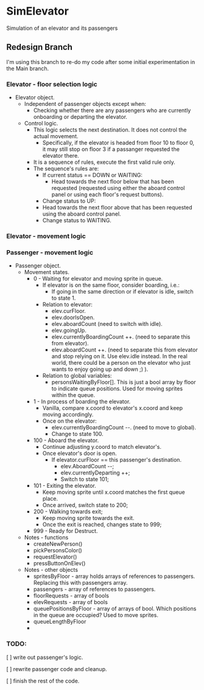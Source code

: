 # SimElevator
Simulation of an elevator and its passengers

## Redesign Branch
I'm using this branch to re-do my code after some initial experimentation in the Main branch. 

### Elevator - floor selection logic
* Elevator object.
  * Independent of passenger objects except when:
    * Checking whether there are any passengers who are currently onboarding or departing the elevator.
  * Control logic.
    * This logic selects the next destination. It does not control the actual movement.
      * Specifically, if the elevator is headed from floor 10 to floor 0, it may still stop on floor 3 if a passanger requested the elevator there.
    * It is a sequence of rules, execute the first valid rule only.
    * The sequence's rules are:
      * If current status == DOWN or WAITING:
        * Head towards the next floor below that has been requested (requested using either the aboard control panel or using each floor's request buttons). 
      * Change status to UP:
      * Head towards the next floor above that has been requested using the aboard control panel.
      * Change status to WAITING.

### Elevator - movement logic

### Passenger - movement logic
* Passenger object.
  * Movement states.
    * 0 - Waiting for elevator and moving sprite in queue.
      * If elevator is on the same floor, consider boarding, i.e.:
        * If going in the same direction or if elevator is idle, switch to state 1.
      * Relation to elevator:
        * elev.curFloor.
        * elev.doorIsOpen.
        * elev.aboardCount (need to switch with idle).
        * elev.goingUp.
        * elev.currentlyBoardingCount ++. (need to separate this from elevator).
        * elev.aboardCount ++. (need to separate this from elevator and stop relying on it. Use elev.idle instead. In the real world, there could be a person on the elevator who just wants to enjoy going up and down ;) ).
      * Relation to global variables:
        * personsWaitingByFloor[]. This is just a bool array by floor to indicate queue positions. Used for moving sprites within the queue.
    * 1 - In process of boarding the elevator.
      * Vanilla, compare x.coord to elevator's x.coord and keep moving accordingly.
      * Once on the elevator:
        * elev.currentlyBoardingCount --. (need to move to global).
        * Change to state 100.
    * 100 - Aboard the elevator.
      * Continue adjusting y.coord to match elevator's. 
      * Once elevator's door is open.
        * If elevator.curFloor == this passenger's destination.
          * elev.AboardCount --;
          * elev.currentlyDeparting ++;
          * Switch to state 101;
    * 101 - Exiting the elevator.
      * Keep moving sprite until x.coord matches the first queue place.
      * Once arrived, switch state to 200;
    * 200 - Walking towards exit;
      * Keep moving sprite towards the exit.
      * Once the exit is reached, changes state to 999;
    * 999 - Ready for Destruct.
  * Notes - functions
    * createNewPerson()
    * pickPersonsColor()
    * requestElevator()
    * pressButtonOnElev()
  * Notes - other objects
    * spritesByFloor - array holds arrays of references to passengers. Replacing this with passengers array.
    * passengers - array of references to passengers.
    * floorRequests - array of bools
    * elevRequests - array of bools
    * queuePositionsByFloor - array of arrays of bool. Which positions in the queue are occupied? Used to move sprites.
    * queueLengthByFloor
    * 

      

### TODO: 

[ ] write out passenger's logic.

[ ] rewrite passenger code and cleanup.

[ ] finish the rest of the code.